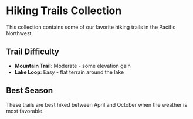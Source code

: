 # Hiking Trails Collection

This collection contains some of our favorite hiking trails in the Pacific Northwest.

## Trail Difficulty
- **Mountain Trail**: Moderate - some elevation gain
- **Lake Loop**: Easy - flat terrain around the lake

## Best Season
These trails are best hiked between April and October when the weather is most favorable.